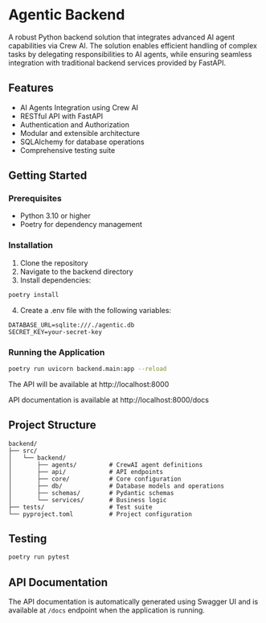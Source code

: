 # Agentic Backend

A robust Python backend solution that integrates advanced AI agent capabilities via Crew AI. The solution enables efficient handling of complex tasks by delegating responsibilities to AI agents, while ensuring seamless integration with traditional backend services provided by FastAPI.

## Features

- AI Agents Integration using Crew AI
- RESTful API with FastAPI
- Authentication and Authorization
- Modular and extensible architecture
- SQLAlchemy for database operations
- Comprehensive testing suite

## Getting Started

### Prerequisites

- Python 3.10 or higher
- Poetry for dependency management

### Installation

1. Clone the repository
2. Navigate to the backend directory
3. Install dependencies:

```bash
poetry install
```

4. Create a .env file with the following variables:

```
DATABASE_URL=sqlite:///./agentic.db
SECRET_KEY=your-secret-key
```

### Running the Application

```bash
poetry run uvicorn backend.main:app --reload
```

The API will be available at http://localhost:8000

API documentation is available at http://localhost:8000/docs

## Project Structure

```
backend/
├── src/
│   └── backend/
│       ├── agents/         # CrewAI agent definitions
│       ├── api/            # API endpoints 
│       ├── core/           # Core configuration
│       ├── db/             # Database models and operations
│       ├── schemas/        # Pydantic schemas
│       └── services/       # Business logic
├── tests/                  # Test suite
└── pyproject.toml          # Project configuration
```

## Testing

```bash
poetry run pytest
```

## API Documentation

The API documentation is automatically generated using Swagger UI and is available at `/docs` endpoint when the application is running.
